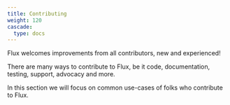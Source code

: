 ```yaml
---
title: Contributing
weight: 120
cascade:
  type: docs
---
```


Flux welcomes improvements from all contributors, new and experienced!

There are many ways to contribute to Flux, be it code, documentation, testing, support, advocacy and more.

In this section we will focus on common use-cases of folks who contribute to Flux.
